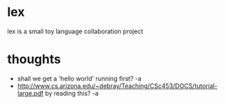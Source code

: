 lex
===

lex is a small toy language collaboration project

thoughts
========

- shall we get a 'hello world' running first? -a
- http://www.cs.arizona.edu/~debray/Teaching/CSc453/DOCS/tutorial-large.pdf by reading this? -a 
